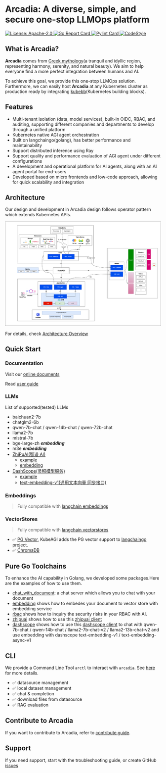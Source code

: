 # Arcadia: A diverse, simple, and secure one-stop LLMOps platform

<div align="left">
  <p>
    <a href="https://opensource.org/licenses/apache-2-0">
      <img alt="License: Apache-2.0" src="https://img.shields.io/github/license/kubeagi/arcadia" />
    </a>
    <a href="https://goreportcard.com/report/github.com/kubeagi/arcadia">
      <img alt="Go Report Card" src="https://goreportcard.com/badge/kubeagi/arcadia?style=flat-square" />
    </a>
    <a href="https://github.com/pylint-dev/pylint">
      <img alt="Pylint Card" src="https://github.com/kubeagi/arcadia/actions/workflows/pypi_lint/badge.svg" />
    </a>
    <a href="https://github.com/psf/black">
      <img alt="CodeStyle" src="https://img.shields.io/badge/code%20style-black-000000.svg" />
    </a>
  </p>
</div>

## What is Arcadia?

**Arcadia** comes from [Greek mythology](https://www.greekmythology.com/Myths/Places/Arcadia/arcadia.html)(a tranquil and idyllic region, representing harmony, serenity, and natural beauty). We aim to help everyone find a more perfect integration between humans and AI.

To achieve this goal, we provide this one-stop LLMOps solution. Furthermore, we can easily host **Arcadia** at any Kubernetes cluster as production ready by integrating [kubebb](https://github.com/kubebb)(Kubernetes building blocks).

## Features
* Multi-tenant isolation (data, model services), built-in OIDC, RBAC, and auditing, supporting different companies and departments to develop through a unified platform
* Kubernetes native AGI agent orchestration
* Built on langchaingo(golang), has better performance and maintainability
* Support distributed inference using Ray
* Support quality and performance evaluation of AGI agent under different configurations
* A development and operational platform for AI agents, along with an AI agent portal for end-users
* Developed based on micro frontends and low-code approach, allowing for quick scalability and integration

## Architecture

Our design and development in Arcadia design follows operator pattern which extends Kubernetes APIs.

![Arch](./docs/images/kubeagi.drawio.png)

For details, check [Architecture Overview](http://kubeagi.k8s.com.cn/docs/Concepts/architecture-overview)

## Quick Start

### Documentation

Visit our [online documents](http://kubeagi.k8s.com.cn/docs/intro)

Read [user guide](http://kubeagi.k8s.com.cn/docs/UserGuide/intro)

### LLMs

List of supported(tested) LLMs
* baichuan2-7b
* chatglm2-6b
* qwen-7b-chat / qwen-14b-chat / qwen-72b-chat
* llama2-7b
* mistral-7b
* bge-large-zh  ***embedding***
* m3e ***embedding***
* [ZhiPuAI(智谱 AI)](https://github.com/kubeagi/arcadia/tree/main/pkg/llms/zhipuai)
  - [example](https://github.com/kubeagi/arcadia/blob/main/examples/zhipuai/main.go)
  - [embedding](https://github.com/kubeagi/arcadia/tree/main/pkg/embeddings/zhipuai)
* [DashScope(灵积模型服务)](https://github.com/kubeagi/arcadia/tree/main/pkg/llms/dashscope)
  - [example](https://github.com/kubeagi/arcadia/blob/main/examples/dashscope/main.go)
  - [text-embedding-v1(通用文本向量 同步接口)](https://help.aliyun.com/zh/dashscope/developer-reference/text-embedding-api-details)

### Embeddings

> Fully compatible with [langchain embeddings](https://github.com/tmc/langchaingo/tree/main/embeddings)

### VectorStores

> Fully compatible with [langchain vectorstores](https://github.com/tmc/langchaingo/tree/main/vectorstores)

- ✅ [PG Vector](https://github.com/tmc/langchaingo/tree/main/vectorstores/pgvector), KubeAGI adds the PG vector support to [langchaingo](https://github.com/tmc/langchaingo) project.
- ✅ [ChromaDB](https://docs.trychroma.com/)

## Pure Go Toolchains

To enhance the AI capability in Golang, we developed some packages.Here are the examples of how to use them.

- [chat_with_document](https://github.com/kubeagi/arcadia/tree/main/examples/chat_with_document): a chat server which allows you to chat with your document
- [embedding](https://github.com/kubeagi/arcadia/tree/main/examples/embedding) shows how to embedes your document to vector store with embedding service
- [rbac](https://github.com/kubeagi/arcadia/blob/main/examples/rbac/main.go) shows how to inquiry the security risks in your RBAC with AI.
- [zhipuai](https://github.com/kubeagi/arcadia/blob/main/examples/zhipuai/main.go) shows how to use this [zhipuai client](https://github.com/kubeagi/arcadia/tree/main/pkg/llms/zhipuai)
- [dashscope](https://github.com/kubeagi/arcadia/blob/main/examples/dashscope/main.go) shows how to use this [dashscope client](https://github.com/kubeagi/arcadia/tree/main/pkg/llms/dashscope) to chat with qwen-7b-chat / qwen-14b-chat / llama2-7b-chat-v2 / llama2-13b-chat-v2 and use embedding with dashscope text-embedding-v1 / text-embedding-async-v1

## CLI

We provide a Command Line Tool `arctl` to interact with `arcadia`. See [here](http://kubeagi.k8s.com.cn/docs/Tools/arctl-tool) for more details.

- ✅ datasource management
- ✅ local dataset management
- ✅ chat & completion
- ✅ download files from datasource
- ✅ RAG evaluation

## Contribute to Arcadia

If you want to contribute to Arcadia, refer to [contribute guide](http://kubeagi.k8s.com.cn/docs/Contribute/prepare-and-start).

## Support

If you need support, start with the troubleshooting guide, or create GitHub [issues](https://github.com/kubeagi/arcadia/issues/new)
